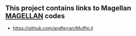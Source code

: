 ## This project contains links to Magellan [MAGELLAN](https://magellan.oca.eu/magellan/) codes

- https://github.com/andferrari/Muffin.jl
